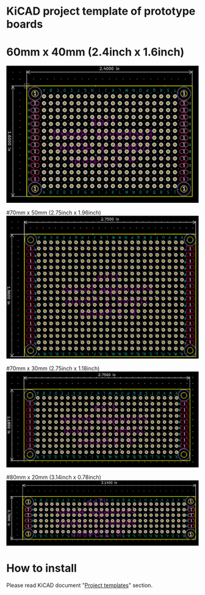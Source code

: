 # KiCAD project template of prototype boards

# 60mm x 40mm (2.4inch x 1.6inch)
![60mm x 40mm](/meta/board_60x40.png)

#70mm x 50mm (2.75inch x 1.96inch)
![70mm x 50mm](/meta/board_70x50.png)

#70mm x 30mm (2.75inch x 1.18inch)
![70mm x 30mm](/meta/board_70x30.png)

#80mm x 20mm (3.14inch x 0.78inch)
![80mm x 20mm](/meta/board_80x20.png)

# How to install

Please read KiCAD document "[Project templates](https://docs.kicad-pcb.org/5.1/en/kicad/kicad.html#project_templates)" section.
